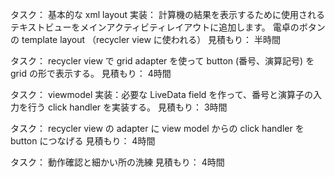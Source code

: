 タスク： 
基本的な xml layout 実装： 
計算機の結果を表示するために使用されるテキストビューをメインアクティビティレイアウトに追加します。
電卓のボタンの template layout （recycler view に使われる）
見積もり： 半時間

タスク： recycler view で grid adapter を使って button (番号、演算記号) を grid の形で表示する。
見積もり： 4時間

タスク： viewmodel 実装：必要な LiveData field を作って、番号と演算子の入力を行う click handler を実装する。
見積もり： 3時間

タスク： recycler view の adapter に view model からの click handler を button につなげる
見積もり： 4時間

タスク： 動作確認と細かい所の洗練
見積もり： 4時間
